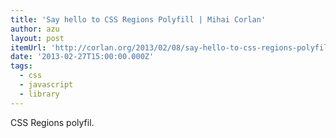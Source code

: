 ```yaml
---
title: 'Say hello to CSS Regions Polyfill | Mihai Corlan'
author: azu
layout: post
itemUrl: 'http://corlan.org/2013/02/08/say-hello-to-css-regions-polyfill/'
date: '2013-02-27T15:00:00.000Z'
tags:
  - css
  - javascript
  - library
---
```

CSS Regions polyfil.

